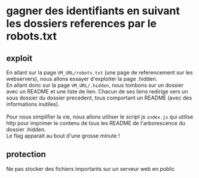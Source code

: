 # gagner des identifiants en suivant les dossiers references par le robots.txt

## exploit

En allant sur la page `VM_URL/robots.txt` (une page de referencement sur les webservers), nous allons essayer d'exploiter la page .hidden. \
En allant donc sur la page `VM_URL/.hidden`, nous tombons sur un dossier avec un README et une liste de lien. Chacun de ses liens redirige vers un sous dossier du dossier precedent, tous comportant un README (avec des informations inutiles). \
 \
Pour nous simplifier la vie, nous allons utiliser le script js `index.js` qui utilise http pour imprimer le contenu de tous les README de l'arborescence du dossier .hidden. \
Le flag apparait au bout d'une grosse minute !

## protection

Ne pas stocker des fichiers importants sur un serveur web en public
